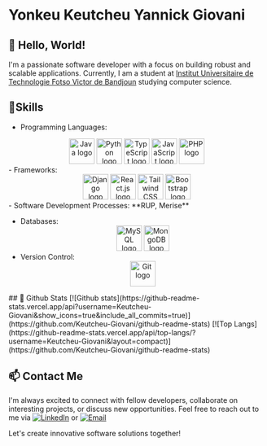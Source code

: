 # Yonkeu Keutcheu Yannick Giovani

## 👋 Hello, World!

I'm a passionate software developer with a focus on building robust and scalable applications. Currently, I am a student at [Institut Universitaire de Technologie Fotso Victor de Bandjoun]([https://example.com](https://www.univ-dschang.org/iutfv-bandjoun/)) studying computer science.


## 💼Skills

- Programming Languages:
<div align="center">
  <img src="https://www.vectorlogo.zone/logos/java/java-icon.svg" alt="Java logo" width="50" margin="10" height="50" />
  <img src="https://www.vectorlogo.zone/logos/python/python-icon.svg" alt="Python logo" width="50" margin="10" height="50" />
  <img src="https://www.vectorlogo.zone/logos/typescriptlang/typescriptlang-icon.svg" alt="TypeScript logo" width="50" margin="10" height="50" />
  <img src="https://www.vectorlogo.zone/logos/javascript/javascript-icon.svg" alt="JavaScript logo" width="50" margin="10" height="50" />
  <img src="https://www.vectorlogo.zone/logos/php/php-icon.svg" alt="PHP logo" width="50" margin="10" height="50" />
</div> 
- Frameworks:
  <div align="center">
  <img src="https://www.vectorlogo.zone/logos/djangoproject/djangoproject-icon.svg" alt="Django logo" width="50" margin="10" height="50" />
  <img src="https://www.vectorlogo.zone/logos/reactjs/reactjs-icon.svg" alt="React.js logo" width="50" margin="10" height="50" />
  <img src="https://www.vectorlogo.zone/logos/tailwindcss/tailwindcss-icon.svg" alt="Tailwind CSS logo" width="50" margin="10" height="50" />
  <img src="https://www.vectorlogo.zone/logos/getbootstrap/getbootstrap-icon.svg" alt="Bootstrap logo" width="50" margin="10" height="50" />
  </div>
- Software Development Processes: **RUP, Merise**
  
- Databases:
  <div align="center">
  <img src="https://www.vectorlogo.zone/logos/mysql/mysql-icon.svg" alt="MySQL logo" width="50" margin="10" height="50" />
  <img src="https://www.vectorlogo.zone/logos/mongodb/mongodb-icon.svg" alt="MongoDB logo" width="50" margin="10" height="50" />
  </div>
- Version Control:
  <div align="center">
  <img src="https://www.vectorlogo.zone/logos/git-scm/git-scm-icon.svg" alt="Git logo" width="50" margin="10" height="50" />
</div>
## 🧮 Github Stats
[![Github stats](https://github-readme-stats.vercel.app/api?username=Keutcheu-Giovani&show_icons=true&include_all_commits=true)](https://github.com/Keutcheu-Giovani/github-readme-stats)
[![Top Langs](https://github-readme-stats.vercel.app/api/top-langs/?username=Keutcheu-Giovani&layout=compact)](https://github.com/Keutcheu-Giovani/github-readme-stats)

## 📫 Contact Me

I'm always excited to connect with fellow developers, collaborate on interesting projects, or discuss new opportunities. Feel free to reach out to me via [![LinkedIn](https://img.shields.io/badge/LinkedIn-Connect-blue?style=flat-square&logo=linkedin&labelColor=blue)](https://www.linkedin.com/in/yonkeu-keutcheu) or [![Email](https://img.shields.io/badge/Email-Contact%20me-red?style=flat-square&logo=mail.ru&labelColor=red)](mailto:keutcheugiovaniy@gmail.com)

Let's create innovative software solutions together!
